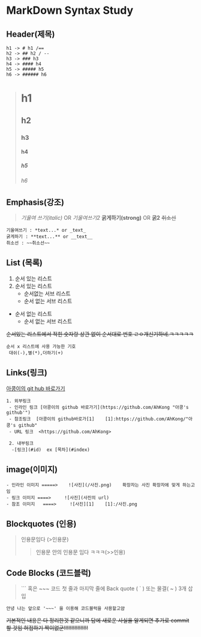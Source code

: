 # MarkDown Syntax Study

## Header(제목)
~~~
h1 -> # h1 /==
h2 -> ## h2 / --
h3 -> ### h3
h4 -> #### h4
h5 -> ##### h5
h6 -> ###### h6
~~~

> # h1
> ## h2
> ### h3
> #### h4
> ##### h5
> ###### h6


## Emphasis(강조)

> *기울여 쓰기(italic)* OR _기울여쓰기2_
**굵게하기(strong)** OR __굵2__
~~취소선~~

~~~
기울여쓰기 : *text...* or _text_
굵게하기 : **text...** or __text__
취소선 : ~~취소선~~
~~~

## List (목록)

 1. 순서 있는 리스트
 1. 순서 있는 리스트
    - 순서없는 서브 리스트
    - 순서 없는 서브 리스트
 - 순서 없는 리스트
   - 순서 없는 서브 리스트    


~~순서있는 리스트에서 적힌 숫자랑 상관 없이 순서대로 번호  ㄹㅇ개신기하네.ㅋㅋㅋㅋㅋ~~
~~~
순서 x 리스트에 사용 가능한 기호
 대쉬(-),별(*),더하기(+)  
~~~

## Links(링크)
[아콩이의 git hub 바로가기](https://github.com/AhKong)
~~~
1. 외부링크
 - 인라인 링크 [아콩이의 github 바로가기](https://github.com/AhKong "아콩's github'")
 - 참조링크  [아콩이의 github바로가[1]    [1]:https://github.com/AhKong/"아콩's github"
 - URL 링크  <https://github.com/AhKong>

 2. 내부링크
  -[링크](#id)  ex [목차](#index)
 ~~~

## image(이미지)

~~~
- 인라인 이미지 =====>    ![사진](/사진.png)    확장자는 사진 확장자에 맞게 하는고임
- 링크 이미지 ====>     ![사진](사진의 url)
- 참조 이미지   ====>     ![사진][1]    [1]:/사진.png
~~~

## Blockquotes (인용)
> 인용문임다 (>인용문)
 >> 인용문 안의 인용문 임다 ㅋㅋㅋ(>>인용)

## Code Blocks (코드블럭)

>``` 혹은 ~~~ 코드 첫 줄과 마지막 줄에 Back quote ( ` ) 또는 물결( ~ ) 3개 삽입
~~~
안녕 나는 앞으로 '~~~' 을 이용해 코드블럭을 사용할고얌
~~~

~~기본적인 내용은 다 정리한것 같으니까 담에 새로운 사실을 알게되면 추가로 commit 할 것임 허접하기 짝이없군!!!!!!!!!!!!!!!!~~
